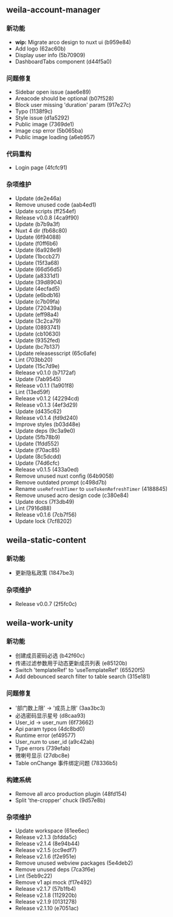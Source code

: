 ## weila-account-manager

### 新功能

- **wip:** Migrate arco design to nuxt ui (b959e84)
- Add logo (62ac60b)
- Display user info (5b70909)
- DashboardTabs component (d44f5a0)

### 问题修复

- Sidebar open issue (aae6e89)
- Areacode should be optional (b07f528)
- Block user missing 'duration' param (917e27c)
- Typo (1138f9c)
- Style issue (d1a5292)
- Public image (7369de1)
- Image csp error (5b065ba)
- Public image loading (a6eb957)

### 代码重构

- Login page (4fcfc91)

### 杂项维护

- Update (de2e46a)
- Remove unused code (aab4ed1)
- Update scripts (ff254ef)
- Release v0.0.8 (4ca9f90)
- Update (b7b9a3f)
- Nuxt 4 dir (fb68c80)
- Update (6f94088)
- Update (f0ff6b6)
- Update (6a928e9)
- Update (1bccb27)
- Update (15f3a68)
- Update (66d56d5)
- Update (a8331d1)
- Update (39d8904)
- Update (4ecfad5)
- Update (e6bdb16)
- Update (c7b09fa)
- Update (720439a)
- Update (eff98a4)
- Update (3c2ca79)
- Update (0893741)
- Update (cb10630)
- Update (9352fed)
- Update (bc7b137)
- Update releasesscript (65c6afe)
- Lint (703bb20)
- Update (15c7d9e)
- Release v0.1.0 (b7172af)
- Update (7ab9545)
- Release v0.1.1 (1a901f8)
- Lint (13ed59f)
- Release v0.1.2 (42294cd)
- Release v0.1.3 (4ef3d29)
- Update (d435c62)
- Release v0.1.4 (fd9d240)
- Improve styles (b03d48e)
- Update deps (9c3a9e0)
- Update (5fb78b9)
- Update (1fdd552)
- Update (f70ac85)
- Update (8c5dcdd)
- Update (74d6cfc)
- Release v0.1.5 (433a0ed)
- Remove unused nuxt config (64b9058)
- Remove outdated prompt (c498d7b)
- Rename `useRefreshTimer` to `useTokenRefreshTimer` (4188845)
- Remove unused acro design code (c380e84)
- Update docs (7f3db49)
- Lint (7916d88)
- Release v0.1.6 (7cb7f56)
- Update lock (7cf8202)

## weila-static-content

### 新功能

- 更新隐私政策 (1847be3)

### 杂项维护

- Release v0.0.7 (2f5fc0c)

## weila-work-unity

### 新功能

- 创建成员密码必选 (b42f60c)
- 传递过滤参数用于动态更新成员列表 (e85120b)
- Switch 'templateRef' to 'useTemplateRef' (65520f5)
- Add debounced search filter to table search (315e181)

### 问题修复

- '部门数上限' -> '成员上限' (3aa3bc3)
- 必选密码显示星号 (d8caa93)
- User_id -> user_num (6f73662)
- Api param typos (4dc8bd0)
- Runtime error (ef49577)
- User_num to user_id (a9c42ab)
- Type errors (739efab)
- 微喇号显示 (27dbc8e)
- Table onChange 事件绑定问题 (78336b5)

### 构建系统

- Remove all arco production plugin (48fd154)
- Split 'the-cropper' chuck (9d57e8b)

### 杂项维护

- Update workspace (61ee6ec)
- Release v2.1.3 (bfdda5c)
- Release v2.1.4 (8e94b44)
- Release v2.1.5 (cc9edf7)
- Release v2.1.6 (f2e951e)
- Remove unused webview packages (5e4deb2)
- Remove unused deps (7ca3f6e)
- Lint (5eb9c22)
- Remove v1 api mock (f17e492)
- Release v2.1.7 (57b1fb4)
- Release v2.1.8 (112920b)
- Release v2.1.9 (0131278)
- Release v2.1.10 (e7051ac)